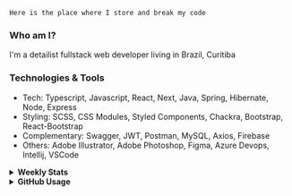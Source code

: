 ```
Here is the place where I store and break my code
```
### Who am I?
I'm a detailist fullstack web developer living in Brazil, Curitiba

### Technologies & Tools
- Tech: Typescript, Javascript, React, Next, Java, Spring, Hibernate, Node, Express
- Styling: SCSS, CSS Modules, Styled Components, Chackra, Bootstrap, React-Bootstrap
- Complementary: Swagger, JWT, Postman, MySQL, Axios, Firebase
- Others: Adobe Illustrator, Adobe Photoshop, Figma, Azure Devops, Intellij, VSCode

<details>
  <summary><b> Weekly Stats</b></summary>
<!--START_SECTION:waka-->

```text
TypeScript   26 hrs 25 mins  ███████████████▓░░░░░░░░░   62.54 %
JavaScript   6 hrs 44 mins   ████░░░░░░░░░░░░░░░░░░░░░   15.95 %
CSS          4 hrs 22 mins   ██▓░░░░░░░░░░░░░░░░░░░░░░   10.35 %
JSON         1 hr 59 mins    █▒░░░░░░░░░░░░░░░░░░░░░░░   04.71 %
Docker       1 hr 47 mins    █░░░░░░░░░░░░░░░░░░░░░░░░   04.23 %
Other        40 mins         ▒░░░░░░░░░░░░░░░░░░░░░░░░   01.58 %
```

<!--END_SECTION:waka-->
</details>

<details>
  <summary><b> GitHub Usage</b></summary>
  
[![Top Langs](https://github-readme-stats.vercel.app/api/top-langs/?username=gxlpes&&langs_count=9&layout=compact)](https://github.com/anuraghazra/github-readme-stats)

</details>
